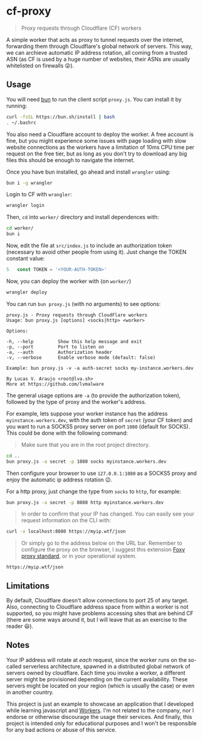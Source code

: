 # cf-proxy

> Proxy requests through Cloudflare (CF) workers

A simple worker that acts as proxy to tunnel requests over the internet, forwarding them through Cloudflare's global 
network of servers. This way, we can archieve automatic IP address rotation, all coming from a trusted ASN 
(as CF is used by a huge number of websites, their ASNs are usually whitelisted 
on firewalls :stuck_out_tongue_winking_eye:).

## Usage

You will need [bun](https://bun.sh/) to run the client script `proxy.js`. You can install it by running:

```bash
curl -fsSL https://bun.sh/install | bash
. ~/.bashrc
```

You also need a Cloudflare account to deploy the worker. A free account is fine, but you might experience some issues 
with page loading with slow website connections as the workers have a limitation of 10ms CPU time per request on the 
free tier, but as long as you don't try to download any big files this should be enough to navigate the internet.

Once you have bun installed, go ahead and install `wrangler` using:

```bash
bun i -g wrangler
```

Login to CF with `wrangler`:

```bash
wrangler login
```

Then, `cd` into `worker/` directory and install dependences with:

```bash
cd worker/
bun i
```

Now, edit the file at `src/index.js` to include an authorization token (necessary to avoid other people from using it). 
Just change the TOKEN constant value:

```javascript
5   const TOKEN = '<YOUR-AUTH-TOKEN>'
```


Now, you can deploy the worker with (on `worker/`)
```bash
wrangler deploy
```

You can run `bun proxy.js` (with no arguments) to see options:

```
proxy.js - Proxy requests through CloudFlare workers
Usage: bun proxy.js [options] <socks|http> <worker>

Options:

-h, --help         Show this help message and exit
-p, --port         Port to listen on
-a, --auth         Authorization header
-v, --verbose      Enable verbose mode (default: false)

Example: bun proxy.js -v -a auth-secret socks my-instance.workers.dev

By Lucas V. Araujo <root@lva.sh>
More at https://github.com/lvmalware

```

The general usage options are `-a` (to provide the authorization token), followed by the type of proxy and the 
worker's address.

For example, lets suppose your worker instance has the address `myinstance.workers.dev`, with the auth token of 
`secret` (your CF token) and you want to run a SOCKS5 proxy server on port `1080` (default for SOCKS). 
This could be done with the following command:

> Make sure that you are in the root project directory.

```bash
cd ..
bun proxy.js -a secret -p 1080 socks myinstance.workers.dev
```

Then configure your browser to use `127.0.0.1:1080` as a SOCKS5 proxy and enjoy the automatic ip address 
rotation :wink:.

For a http proxy, just change the type from `socks` to `http`, for example:

```bash
bun proxy.js -a secret -p 8080 http myinstance.workers.dev
```

> In order to confirm that your IP has changed. 
> You can easily see your request information on the CLI with:

```bash
curl -x localhost:8080 https://myip.wtf/json
```

> Or simply go to the address below on the URL bar. Remember to configure the proxy on the browser, 
> I suggest this extension [Foxy proxy standard](https://addons.mozilla.org/pt-BR/firefox/addon/foxyproxy-standard/),
> or in your operational system.

```
https://myip.wtf/json
```

## Limitations

By default, Cloudflare doesn't allow connections to port 25 of any target. Also, connecting to Cloudflare 
address space from within a worker is not supported, so you might have problems accessing sites that are 
behind CF (there are some ways around it, but I will leave that as an exercise to the reader :smiley:).

## Notes

Your IP address will rotate at _each_ request, since the worker runs on the so-called serverless architecture, 
spawned in a distributed global network of servers owned by cloudflare. Each time you invoke a worker, a different 
server might be provisioned depending on the current availability. These servers might be located on your region 
(which is usually the case) or even in another country.

This project is just an example to showcase an application that I developed while learning javascript and 
[Workers](https://workers.cloudflare.com/). I'm not related to the company, nor I endorse or otherwise discourage 
the usage their services. And finally, this project is intended only for educational purposes and I won't be 
responsible for any bad actions or abuse of this service. 
